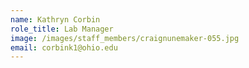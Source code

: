 ```yaml
---
name: Kathryn Corbin
role_title: Lab Manager
image: /images/staff_members/craignunemaker-055.jpg
email: corbink1@ohio.edu
---
```

